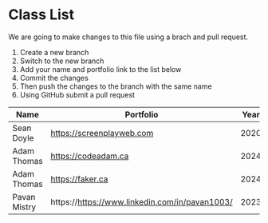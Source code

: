 # Class List

We are going to make changes to this file using a brach and pull request.

1. Create a new branch
2. Switch to the new branch
3. Add your name and portfolio link to the list below
4. Commit the changes
5. Then push the changes to the branch with the same name
6. Using GitHub submit a pull request

| Name         | Portfolio                                      | Year |
| ------------ | ---------------------------------------------- | ---- |
| Sean Doyle   | https://screenplayweb.com                      | 2020 |
| Adam Thomas  | https://codeadam.ca                            | 2024 |
| Adam Thomas  | https://faker.ca                               | 2024 |
| Pavan Mistry | https://https://www.linkedin.com/in/pavan1003/ | 2023 |
